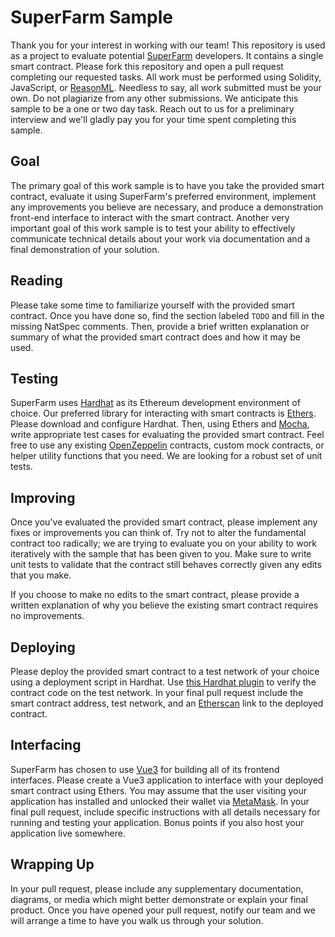 # SuperFarm Sample

Thank you for your interest in working with our team! This repository is used as a project to evaluate potential [SuperFarm](https://www.superfarm.com/) developers. It contains a single smart contract. Please fork this repository and open a pull request completing our requested tasks. All work must be performed using Solidity, JavaScript, or [ReasonML](https://reasonml.github.io/). Needless to say, all work submitted must be your own. Do not plagiarize from any other submissions. We anticipate this sample to be a one or two day task. Reach out to us for a preliminary interview and we'll gladly pay you for your time spent completing this sample.

## Goal

The primary goal of this work sample is to have you take the provided smart contract, evaluate it using SuperFarm's preferred environment, implement any improvements you believe are necessary, and produce a demonstration front-end interface to interact with the smart contract. Another very important goal of this work sample is to test your ability to effectively communicate technical details about your work via documentation and a final demonstration of your solution.

## Reading

Please take some time to familiarize yourself with the provided smart contract. Once you have done so, find the section labeled `TODO` and fill in the missing NatSpec comments. Then, provide a brief written explanation or summary of what the provided smart contract does and how it may be used.

## Testing

SuperFarm uses [Hardhat](https://hardhat.org/) as its Ethereum development environment of choice. Our preferred library for interacting with smart contracts is [Ethers](https://docs.ethers.io/v5/). Please download and configure Hardhat. Then, using Ethers and [Mocha](https://mochajs.org/), write appropriate test cases for evaluating the provided smart contract. Feel free to use any existing [OpenZeppelin](https://openzeppelin.com/contracts/) contracts, custom mock contracts, or helper utility functions that you need. We are looking for a robust set of unit tests.

## Improving

Once you've evaluated the provided smart contract, please implement any fixes or improvements you can think of. Try not to alter the fundamental contract too radically; we are trying to evaluate you on your ability to work iteratively with the sample that has been given to you. Make sure to write unit tests to validate that the contract still behaves correctly given any edits that you make.

If you choose to make no edits to the smart contract, please provide a written explanation of why you believe the existing smart contract requires no improvements.

## Deploying

Please deploy the provided smart contract to a test network of your choice using a deployment script in Hardhat. Use [this Hardhat plugin](https://hardhat.org/plugins/nomiclabs-hardhat-etherscan.html) to verify the contract code on the test network. In your final pull request include the smart contract address, test network, and an [Etherscan](https://etherscan.io/) link to the deployed contract.

## Interfacing

SuperFarm has chosen to use [Vue3](https://v3.vuejs.org/) for building all of its frontend interfaces. Please create a Vue3 application to interface with your deployed smart contract using Ethers. You may assume that the user visiting your application has installed and unlocked their wallet via [MetaMask](https://metamask.io/). In your final pull request, include specific instructions with all details necessary for running and testing your application. Bonus points if you also host your application live somewhere.

## Wrapping Up

In your pull request, please include any supplementary documentation, diagrams, or media which might better demonstrate or explain your final product. Once you have opened your pull request, notify our team and we will arrange a time to have you walk us through your solution.
